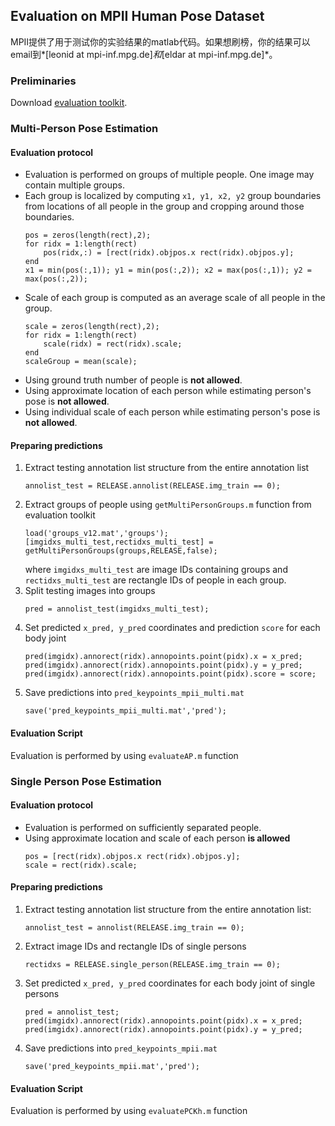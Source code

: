 ## Evaluation on MPII Human Pose Dataset

MPII提供了用于测试你的实验结果的matlab代码。如果想刷榜，你的结果可以email到*[leonid at mpi-inf.mpg.de]*和*[eldar at mpi-inf.mpg.de]*。

### Preliminaries
Download [evaluation toolkit](http://human-pose.mpi-inf.mpg.de/results/mpii_human_pose/evalMPII.zip).

### Multi-Person Pose Estimation

#### Evaluation protocol
- Evaluation is performed on groups of multiple people. One image may contain multiple groups.
- Each group is localized by computing `x1, y1, x2, y2` group boundaries from locations of all people in the group and cropping around those boundaries.
    ```
    pos = zeros(length(rect),2);
    for ridx = 1:length(rect)
        pos(ridx,:) = [rect(ridx).objpos.x rect(ridx).objpos.y];
    end
    x1 = min(pos(:,1)); y1 = min(pos(:,2)); x2 = max(pos(:,1)); y2 = max(pos(:,2));
    ```
- Scale of each group is computed as an average scale of all people in the group.
    ```
    scale = zeros(length(rect),2);
    for ridx = 1:length(rect)
        scale(ridx) = rect(ridx).scale; 	
    end
    scaleGroup = mean(scale);
    ```
- Using ground truth number of people is **not allowed**.
- Using approximate location of each person while estimating person's pose is **not allowed**.
- Using individual scale of each person while estimating person's pose is **not allowed**.

#### Preparing predictions
1. Extract testing annotation list structure from the entire annotation list
    ```
    annolist_test = RELEASE.annolist(RELEASE.img_train == 0);
    ```
2. Extract groups of people using `getMultiPersonGroups.m` function from evaluation toolkit
    ```
    load('groups_v12.mat','groups');
    [imgidxs_multi_test,rectidxs_multi_test] = getMultiPersonGroups(groups,RELEASE,false);
    ```
    where `imgidxs_multi_test` are image IDs containing groups and `rectidxs_multi_test` are rectangle IDs of people in each group.
3. Split testing images into groups
    ```
    pred = annolist_test(imgidxs_multi_test);
    ```
4. Set predicted `x_pred, y_pred` coordinates and prediction `score` for each body joint
    ```
    pred(imgidx).annorect(ridx).annopoints.point(pidx).x = x_pred;
    pred(imgidx).annorect(ridx).annopoints.point(pidx).y = y_pred;
    pred(imgidx).annorect(ridx).annopoints.point(pidx).score = score;
    ```
5. Save predictions into `pred_keypoints_mpii_multi.mat`
    ```
    save('pred_keypoints_mpii_multi.mat','pred');
    ```

#### Evaluation Script
Evaluation is performed by using `evaluateAP.m` function

### Single Person Pose Estimation

#### Evaluation protocol
- Evaluation is performed on sufficiently separated people.
- Using approximate location and scale of each person **is allowed**
    ```
    pos = [rect(ridx).objpos.x rect(ridx).objpos.y];
    scale = rect(ridx).scale;
    ```

#### Preparing predictions
1. Extract testing annotation list structure from the entire annotation list:
    ```
    annolist_test = annolist(RELEASE.img_train == 0);
    ```
2. Extract image IDs and rectangle IDs of single persons
    ```
    rectidxs = RELEASE.single_person(RELEASE.img_train == 0);
    ```
3. Set predicted `x_pred, y_pred` coordinates for each body joint of single persons
    ```
    pred = annolist_test;
    pred(imgidx).annorect(ridx).annopoints.point(pidx).x = x_pred;
    pred(imgidx).annorect(ridx).annopoints.point(pidx).y = y_pred;
    ```
4. Save predictions into `pred_keypoints_mpii.mat`
    ```
    save('pred_keypoints_mpii.mat','pred');
    ``` 

#### Evaluation Script
Evaluation is performed by using `evaluatePCKh.m` function